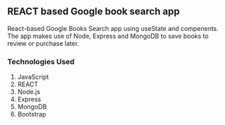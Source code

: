 ## REACT based Google book search app

React-based Google Books Search app using useState and compenents. The app makes use of Node, Express and MongoDB to save books to review or purchase later. 

### Technologies Used
  1. JavaScript
  2. REACT
  3. Node.js
  4. Express
  5. MongoDB
  6. Bootstrap

